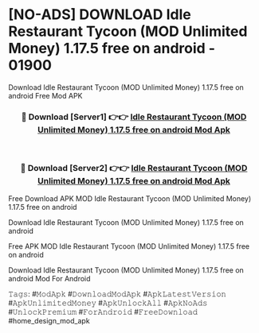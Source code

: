 # [NO-ADS] DOWNLOAD Idle Restaurant Tycoon (MOD Unlimited Money) 1.17.5 free on android - 01900
Download Idle Restaurant Tycoon (MOD Unlimited Money) 1.17.5 free on android Free Mod APK

<div align="center">
<h3>🔴 Download [Server1] 👉👉 <a href="https://apk-comot.site?title=Idle_Restaurant_Tycoon_(MOD_Unlimited_Money)_1.17.5_free_on_android">Idle Restaurant Tycoon (MOD Unlimited Money) 1.17.5 free on android Mod Apk</a></h3><br>

<h3>🔴 Download [Server2] 👉👉 <a href="https://apk-comot.site?title=Idle_Restaurant_Tycoon_(MOD_Unlimited_Money)_1.17.5_free_on_android">Idle Restaurant Tycoon (MOD Unlimited Money) 1.17.5 free on android Mod Apk</a></h3>
</div>


Free Download APK MOD Idle Restaurant Tycoon (MOD Unlimited Money) 1.17.5 free on android

Download Idle Restaurant Tycoon (MOD Unlimited Money) 1.17.5 free on android 

Free APK MOD Idle Restaurant Tycoon (MOD Unlimited Money) 1.17.5 free on android 

Download Idle Restaurant Tycoon (MOD Unlimited Money) 1.17.5 free on android Mod For Android

𝚃𝚊𝚐𝚜: #𝙼𝚘𝚍𝙰𝚙𝚔 #𝙳𝚘𝚠𝚗𝚕𝚘𝚊𝚍𝙼𝚘𝚍𝙰𝚙𝚔 #𝙰𝚙𝚔𝙻𝚊𝚝𝚎𝚜𝚝𝚅𝚎𝚛𝚜𝚒𝚘𝚗 #𝙰𝚙𝚔𝚄𝚗𝚕𝚒𝚖𝚒𝚝𝚎𝚍𝙼𝚘𝚗𝚎𝚢 #𝙰𝚙𝚔𝚄𝚗𝚕𝚘𝚌𝚔𝙰𝚕𝚕 #𝙰𝚙𝚔𝙽𝚘𝙰𝚍𝚜 #𝚄𝚗𝚕𝚘𝚌𝚔𝙿𝚛𝚎𝚖𝚒𝚞𝚖 #𝙵𝚘𝚛𝙰𝚗𝚍𝚛𝚘𝚒𝚍 #𝙵𝚛𝚎𝚎𝙳𝚘𝚠𝚗𝚕𝚘𝚊𝚍 #home_design_mod_apk